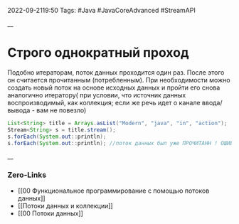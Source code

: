 2022-09-2119:50
Tags: #Java #JavaCoreAdvanced #StreamAPI 

__
# Строго однократный проход
Подобно итераторам, поток данных проходится один раз. После этого он считается прочитанным (потребленным). При необходимости можно создать новый поток на основе исходных данных и пройти его снова аналогично итератору( при условии, что источник данных воспроизводимый, как коллекция; если же речь идет о канале ввода/вывода - вам не повезло)
```java
List<String> title = Arrays.asList("Modern", "java", "in", "action");
Stream<String> s = title.stream();
s.forEach(System.out::println);
s.forEach(System.out::println); //поток данных был уже ПРОЧИТАНН ! ОШИБКА!
```
__
### Zero-Links
- [[00 Функциональное программирование с помощью потоков данных]]
- [[Потоки данных и коллекции]]
- [[00 Потоки данных]]

